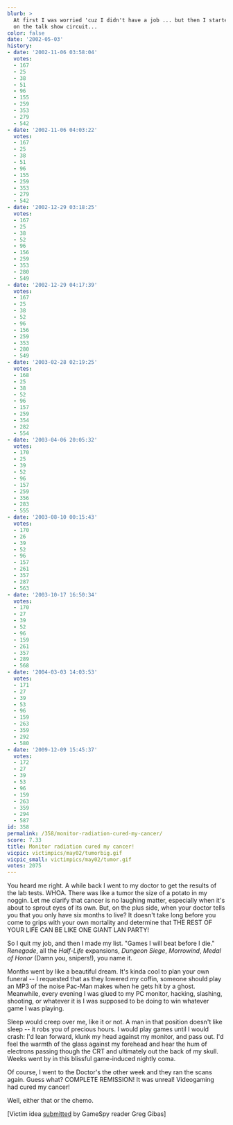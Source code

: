 ```yaml
---
blurb: >
  At first I was worried 'cuz I didn't have a job ... but then I started making appearances
  on the talk show circuit...
color: false
date: '2002-05-03'
history:
- date: '2002-11-06 03:58:04'
  votes:
  - 167
  - 25
  - 38
  - 51
  - 96
  - 155
  - 259
  - 353
  - 279
  - 542
- date: '2002-11-06 04:03:22'
  votes:
  - 167
  - 25
  - 38
  - 51
  - 96
  - 155
  - 259
  - 353
  - 279
  - 542
- date: '2002-12-29 03:18:25'
  votes:
  - 167
  - 25
  - 38
  - 52
  - 96
  - 156
  - 259
  - 353
  - 280
  - 549
- date: '2002-12-29 04:17:39'
  votes:
  - 167
  - 25
  - 38
  - 52
  - 96
  - 156
  - 259
  - 353
  - 280
  - 549
- date: '2003-02-28 02:19:25'
  votes:
  - 168
  - 25
  - 38
  - 52
  - 96
  - 157
  - 259
  - 354
  - 282
  - 554
- date: '2003-04-06 20:05:32'
  votes:
  - 170
  - 25
  - 39
  - 52
  - 96
  - 157
  - 259
  - 356
  - 283
  - 555
- date: '2003-08-10 00:15:43'
  votes:
  - 170
  - 26
  - 39
  - 52
  - 96
  - 157
  - 261
  - 357
  - 287
  - 563
- date: '2003-10-17 16:50:34'
  votes:
  - 170
  - 27
  - 39
  - 52
  - 96
  - 159
  - 261
  - 357
  - 289
  - 568
- date: '2004-03-03 14:03:53'
  votes:
  - 171
  - 27
  - 39
  - 53
  - 96
  - 159
  - 263
  - 359
  - 292
  - 580
- date: '2009-12-09 15:45:37'
  votes:
  - 172
  - 27
  - 39
  - 53
  - 96
  - 159
  - 263
  - 359
  - 294
  - 587
id: 358
permalink: /358/monitor-radiation-cured-my-cancer/
score: 7.33
title: Monitor radiation cured my cancer!
vicpic: victimpics/may02/tumorbig.gif
vicpic_small: victimpics/may02/tumor.gif
votes: 2075
---
```


You heard me right. A while back I went to my doctor to get the results
of the lab tests. WHOA. There was like a tumor the size of a potato in
my noggin. Let me clarify that cancer is no laughing matter, especially
when it's about to sprout eyes of its own. But, on the plus side, when
your doctor tells you that you only have six months to live? It doesn't
take long before you come to grips with your own mortality and determine
that THE REST OF YOUR LIFE CAN BE LIKE ONE GIANT LAN PARTY!

So I quit my job, and then I made my list. "Games I will beat before I
die." *Renegade*, all the *Half-Life* expansions, *Dungeon Siege*,
*Morrowind*, *Medal of Honor* (Damn you, snipers!), you name it.

Months went by like a beautiful dream. It's kinda cool to plan your own
funeral -- I requested that as they lowered my coffin, someone should
play an MP3 of the noise Pac-Man makes when he gets hit by a ghost.
Meanwhile, every evening I was glued to my PC monitor, hacking,
slashing, shooting, or whatever it is I was supposed to be doing to win
whatever game I was playing.

Sleep would creep over me, like it or not. A man in that position
doesn't like sleep -- it robs you of precious hours. I would play games
until I would crash: I'd lean forward, klunk my head against my monitor,
and pass out. I'd feel the warmth of the glass against my forehead and
hear the hum of electrons passing though the CRT and ultimately out the
back of my skull. Weeks went by in this blissful game-induced nightly
coma.

Of course, I went to the Doctor's the other week and they ran the scans
again. Guess what? COMPLETE REMISSION! It was unreal! Videogaming had
cured my cancer!

Well, either that or the chemo.

\[Victim idea [submitted](mailto:feedback@gamespy.com) by GameSpy reader
Greg Gibas\]